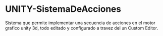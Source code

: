 # UNITY-SistemaDeAcciones
Sistema que permite implementar una secuencia de acciones en el motor grafico unity 3d, todo editado y configurado a travez del un Custom Editor.
